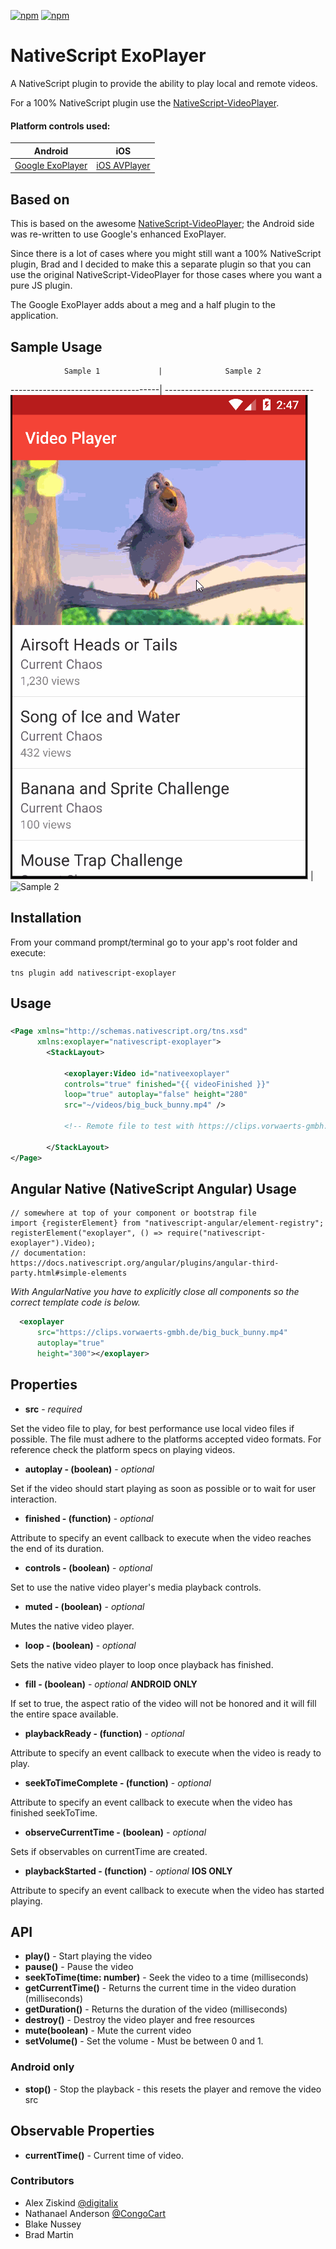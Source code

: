 [![npm](https://img.shields.io/npm/v/nativescript-exoplayer.svg)](https://www.npmjs.com/package/nativescript-exoplayer)
[![npm](https://img.shields.io/npm/dt/nativescript-exoplayer.svg?label=npm%20downloads)](https://www.npmjs.com/package/nativescript-exoplayer)

# NativeScript ExoPlayer 
A NativeScript plugin to provide the ability to play local and remote videos.

For a 100% NativeScript plugin use the [NativeScript-VideoPlayer](https://github.com/bradmartin/nativescript-videoplayer). 

#### Platform controls used: 
Android | iOS
---------- | -----------
[Google ExoPlayer](https://github.com/google/ExoPlayer) |  [iOS AVPlayer](https://developer.apple.com/library/prerelease/ios/documentation/AVFoundation/Reference/AVPlayer_Class/index.html)


## Based on
This is based on the awesome [NativeScript-VideoPlayer](https://github.com/bradmartin/nativescript-videoplayer); the Android side was re-written to use Google's enhanced ExoPlayer.

Since there is a lot of cases where you might still want a 100% NativeScript plugin, Brad and I decided to make this a separate plugin so that you can use the original NativeScript-VideoPlayer for those cases where you want a pure JS plugin.

The Google ExoPlayer adds about a meg and a half plugin to the application.


## Sample Usage

                Sample 1             |              Sample 2
-------------------------------------| -------------------------------------
![Sample Usage](./screens/video.gif) | ![Sample 2](./screens/videoplayer.gif)


## Installation
From your command prompt/terminal go to your app's root folder and execute:

`tns plugin add nativescript-exoplayer`

## Usage

###
```XML
<Page xmlns="http://schemas.nativescript.org/tns.xsd"
      xmlns:exoplayer="nativescript-exoplayer">
        <StackLayout>
               
            <exoplayer:Video id="nativeexoplayer"
            controls="true" finished="{{ videoFinished }}"
            loop="true" autoplay="false" height="280" 
            src="~/videos/big_buck_bunny.mp4" />

            <!-- Remote file to test with https://clips.vorwaerts-gmbh.de/big_buck_bunny.mp4 -->
            
        </StackLayout>
</Page>
```

## Angular Native (NativeScript Angular) Usage
``` TS
// somewhere at top of your component or bootstrap file
import {registerElement} from "nativescript-angular/element-registry";
registerElement("exoplayer", () => require("nativescript-exoplayer").Video);
// documentation: https://docs.nativescript.org/angular/plugins/angular-third-party.html#simple-elements
```
 *With AngularNative you have to explicitly close all components so the correct template code is below.*
``` XML
  <exoplayer
      src="https://clips.vorwaerts-gmbh.de/big_buck_bunny.mp4"
      autoplay="true" 
      height="300"></exoplayer>
```

## Properties
- **src** - *required*

Set the video file to play, for best performance use local video files if possible. The file must adhere to the platforms accepted video formats. For reference check the platform specs on playing videos.

- **autoplay - (boolean)** - *optional*

Set if the video should start playing as soon as possible or to wait for user interaction.

- **finished - (function)** - *optional*

Attribute to specify an event callback to execute when the video reaches the end of its duration.

- **controls - (boolean)** - *optional*

Set to use the native video player's media playback controls.

- **muted - (boolean)** - *optional*

Mutes the native video player.

- **loop - (boolean)** - *optional*

Sets the native video player to loop once playback has finished.

- **fill - (boolean)** - *optional*  **ANDROID ONLY**

If set to true, the aspect ratio of the video will not be honored and it will fill the entire space available.

- **playbackReady - (function)** - *optional*

Attribute to specify an event callback to execute when the video is ready to play.

- **seekToTimeComplete - (function)** - *optional*

Attribute to specify an event callback to execute when the video has finished seekToTime.

- **observeCurrentTime - (boolean)** - *optional*

Sets if observables on currentTime are created.

- **playbackStarted - (function)** - *optional* **IOS ONLY**

Attribute to specify an event callback to execute when the video has started playing.

## API

- **play()** - Start playing the video
- **pause()** - Pause the video
- **seekToTime(time: number)** - Seek the video to a time (milliseconds)
- **getCurrentTime()** - Returns the current time in the video duration (milliseconds)
- **getDuration()** - Returns the duration of the video (milliseconds)
- **destroy()** - Destroy the video player and free resources
- **mute(boolean)** - Mute the current video
- **setVolume()** - Set the volume - Must be between 0 and 1.

### Android only

- **stop()** - Stop the playback - this resets the player and remove the video src

## Observable Properties

- **currentTime()** - Current time of video.


### Contributors

- Alex Ziskind [@digitalix](https://twitter.com/digitalix)
- Nathanael Anderson [@CongoCart](https://twitter.com/CongoCart)
- Blake Nussey
- Brad Martin 